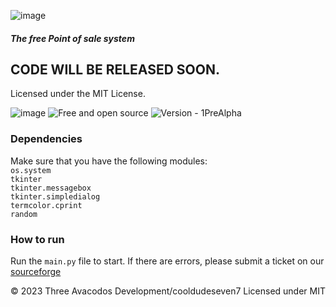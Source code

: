 ![image](https://github.com/cooldudeseven7Dev/supersku-v1/assets/100153927/00a591e3-f476-499e-9ecc-0293905d8d06)



##### The free Point of sale system

## CODE WILL BE RELEASED SOON.
Licensed under the MIT License.

![image](https://github.com/cooldudeseven7Dev/supersku-v1/assets/100153927/d17455ab-af5f-4877-87c6-e63ade0df9e6)   ![Free and open source](https://img.shields.io/badge/Free_and_open_source-2ea44f)     ![Version - 1PreAlpha](https://img.shields.io/badge/Version-1PreAlpha-2ea44f) 

### Dependencies

Make sure that you have the following modules:  
`os.system`  
`tkinter`  
`tkinter.messagebox`  
`tkinter.simpledialog`  
`termcolor.cprint`  
`random`

### How to run
  Run the `main.py` file to start. If there are errors, please submit a ticket on our [sourceforge](https://sourceforge.net/p/supersku-v1)

© 2023 Three Avacodos Development/cooldudeseven7
Licensed under MIT
